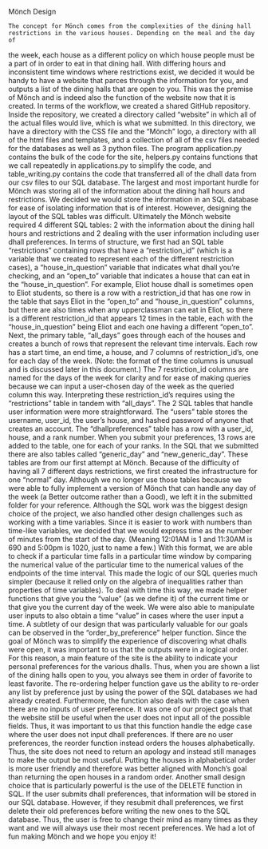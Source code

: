 Mönch Design

	The concept for Mönch comes from the complexities of the dining hall restrictions in the various houses. Depending on the meal and the day of
the week, each house as a different policy on which house people must be a part of in order to eat in that dining hall. With differing hours and
inconsistent time windows where restrictions exist, we decided it would be handy to have a website that parces through the information for you, and
outputs a list of the dining halls that are open to you. This was the premise of Mönch and is indeed also the function of the website now that it is
created.
	In terms of the workflow, we created a shared GitHub repository. Inside the repository, we created a directory called “website” in which all of
the actual files would live, which is what we submitted. In this directory, we have a directory with the CSS file and the “Mönch” logo, a directory
with all of the html files and templates, and a collection of all of the csv files needed for the databases as well as 3 python files. The program
application.py contains the bulk of the code for the site, helpers.py contains functions that we call repeatedly in applications.py to simplify the
code, and table_writing.py contains the code that transferred all of the dhall data from our csv files to our SQL database.
	The largest and most important hurdle for Mönch was storing all of the information about the dining hall hours and restrictions. We decided we
would store the information in an SQL database for ease of isolating information that is of interest. However, designing the layout of the SQL
tables was difficult. Ultimately the Mönch website required 4 different SQL tables: 2 with the information about the dining hall hours and restrictions
and 2 dealing with the user information including user dhall preferences.
    In terms of structure, we first had an SQL table “restrictions” containing rows that have a “restriction_id” (which is a variable that we created
to represent each of the different restriction cases), a “house_in_question” variable that indicates what dhall you’re checking, and an “open_to”
variable that indicates a house that can eat in the “house_in_question”. For example, Eliot house dhall is sometimes open to Eliot students, so there
is a row with a restriction_id that has one row in the table that says Eliot in the “open_to” and “house_in_question” columns, but there are also times
when any upperclassman can eat in Eliot, so there is a different restriction_id that appears 12 times in the table, each with the “house_in_question”
being Eliot and each one having a different “open_to”. Next, the primary table, “all_days” goes through each of the houses and creates a bunch of rows
that represent the relevant time intervals. Each row has a start time, an end time, a house, and 7 columns of restriction_id’s, one for each day of the
week. (Note: the format of the time columns is unusual and is discussed later in this document.) The 7 restriction_id columns are named for the days of
the week for clarity and for ease of making queries because we can input a user-chosen day of the week as the queried column this way. Interpreting
these restriction_id’s requires using the “restrictions” table in tandem with “all_days”.
    The 2 SQL tables that handle user information were more straightforward. The “users” table stores the username, user_id, the user’s house, and
hashed password of anyone that creates an account. The “dhallpreferences” table has a row with a user_id, house, and a rank number. When you submit your
preferences, 13 rows are added to the table, one for each of your ranks.
In the SQL that we submitted there are also tables called “generic_day” and “new_generic_day”. These tables are from our first attempt at Mönch. Because
of the difficulty of having all 7 different days restrictions, we first created the infrastructure for one “normal” day. Although we no longer use those
tables because we were able to fully implement a version of Mönch that can handle any day of the week (a Better outcome rather than a Good), we left it
in the submitted folder for your reference.
	Although the SQL work was the biggest design choice of the project, we also handled other design challenges such as working with a time variables.
Since it is easier to work with numbers than time-like variables, we decided that we would express time as the number of minutes from the start of the
day. (Meaning 12:01AM is 1 and 11:30AM is 690 and 5:00pm is 1020, just to name a few.) With this format, we are able to check if a particular time falls
in a particular time window by comparing the numerical value of the particular time to the numerical values of the endpoints of the time interval. This
made the logic of our SQL queries much simpler (because it relied only on the algebra of inequalities rather than properties of time variables). To deal
with time this way, we made helper functions that give you the “value” (as we define it) of the current time or that give you the current day of the
week. We were also able to manipulate user inputs to also obtain a time “value” in cases where the user input a time.
	A subtlety of our design that was particularly valuable for our goals can be observed in the “order_by_preference” helper function. Since the goal
of Mönch was to simplify the experience of discovering what dhalls were open, it was important to us that the outputs were in a logical order. For this
reason, a main feature of the site is the ability to indicate your personal preferences for the various dhalls. Thus, when you are shown a list of the
dining halls open to you, you always see them in order of favorite to least favorite. The re-ordering helper function gave us the ability to re-order any
list by preference just by using the power of the SQL databases we had already created. Furthermore, the function also deals with the case when there
are no inputs of user preference. It was one of our project goals that the website still be useful when the user does not input all of the possible
fields. Thus, it was important to us that this function handle the edge case where the user does not input dhall preferences. If there are no user
preferences, the reorder function instead orders the houses alphabetically. Thus, the site does not need to return an apology and instead still manages
to make the output be most useful. Putting the houses in alphabetical order is more user friendly and therefore was better aligned with Monch’s goal
than returning the open houses in a random order.
	Another small design choice that is particularly powerful is the use of the DELETE function in SQL. If the user submits dhall preferences, that
information will be stored in our SQL database. However, if they resubmit dhall preferences, we first delete their old preferences before writing the
new ones to the SQL database. Thus, the user is free to change their mind as many times as they want and we will always use their most recent
preferences.
	We had a lot of fun making Mönch and we hope you enjoy it!
